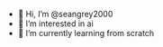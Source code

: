 - 👋 Hi, I’m @seangrey2000
- 👀 I’m interested in ai
- 🌱 I’m currently learning from scratch

<!---
seangrey2000/seangrey2000 is a ✨ special ✨ repository because its `README.md` (this file) appears on your GitHub profile.
You can click the Preview link to take a look at your changes.
--->
